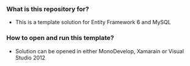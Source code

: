 ### What is this repository for? ###

* This is a template solution for Entity Framework 6 and MySQL

### How to open and run this template? ###

* Solution can be opened in either MonoDevelop, Xamarain or Visual Studio 2012
